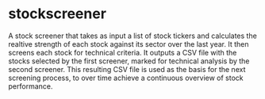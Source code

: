 # stockscreener
A stock screener that takes as input a list of stock tickers and calculates the realtive strength of each stock against its sector over the last year. It then screens each stock for technical criteria. It outputs a CSV file with the stocks selected by the first screener, marked for technical analysis by the second screener. This resulting CSV file is used as the basis for the next screening process, to over time achieve a continuous overview of stock performance.
